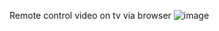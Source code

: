 Remote control video on tv via browser
![image](https://github.com/user-attachments/assets/2559077b-cd77-47db-adb4-b2096a9f3f8e)
